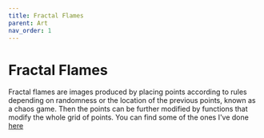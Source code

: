 ```yaml
---
title: Fractal Flames
parent: Art
nav_order: 1
---
```


# Fractal Flames

Fractal flames are images produced by placing points according to rules depending on randomness or the location of the previous points, known as a chaos game. Then the points can be further modified by functions that modify the whole grid of points. You can find some of the ones I've done [here](https://drive.google.com/folderview?id=1-3bBA0azBAzL2a3q6sER0sO8IRdL3Q2Z)
